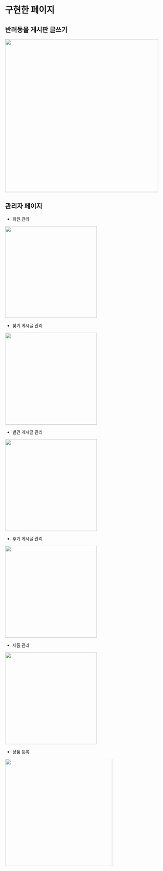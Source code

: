 # 구현한 페이지

## 반려동물 게시판 글쓰기 
<img src="https://user-images.githubusercontent.com/73643995/126105531-d4388a87-1d3c-4c51-bdd5-190d32955868.png" height="500" />

## 관리자 페이지
+ 회원 관리
<img src="https://user-images.githubusercontent.com/73643995/117132819-52e4bf80-adde-11eb-914e-91f7f1ab95cb.jpg" height="300" />
<br/>

+ 찾기 게시글 관리
<img src="https://user-images.githubusercontent.com/73643995/117133274-0352c380-addf-11eb-8316-da0b8332ed69.jpg" height="300" />
<br/>

+ 발견 게시글 관리
<img src="https://user-images.githubusercontent.com/73643995/117133332-11a0df80-addf-11eb-9a04-1d0e8e26d9a5.jpg" height="300" />
<br/>

+ 후기 게시글 관리
<img src="https://user-images.githubusercontent.com/73643995/117141525-9abd1400-ade9-11eb-88ac-97a4ff7aa6ea.jpg" height="300" />
<br/>

+ 제품 관리
<img src="https://user-images.githubusercontent.com/73643995/117133592-693f4b00-addf-11eb-88b0-c799382788e6.jpg" height="300" />
<br/>

+ 상품 등록
<img src="https://user-images.githubusercontent.com/73643995/117133525-5167c700-addf-11eb-85bf-cb16d3da7cb6.jpg" height="350" />
<br/><br/>

